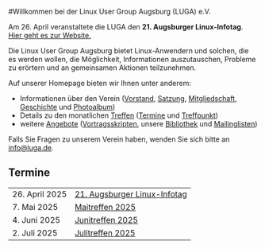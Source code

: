 #Willkommen bei der Linux User Group Augsburg (LUGA) e.V.

Am 26. April veranstaltete die LUGA den **21. Augsburger Linux-Infotag**. [Hier geht es zur Website.](/static/LIT-2025/)

Die Linux User Group Augsburg bietet Linux-Anwendern und solchen, die es werden wollen, die Möglichkeit, Informationen auszutauschen, Probleme zu erörtern und an gemeinsamen Aktionen teilzunehmen.

Auf unserer Homepage bieten wir Ihnen unter anderem:

* Informationen über den Verein ([Vorstand](/Wir_ueber_uns/Kontakte/), 
[Satzung](/Wir_ueber_uns/Satzung/), [Mitgliedschaft](/Wir_ueber_uns/Mitgliedschaft/), 
[Geschichte](/Wir_ueber_uns/Geschichte/) und [Photoalbum](/Wir_ueber_uns/Album/))
* Details zu den monatlichen [Treffen](/Treffen/) ([Termine](/Treffen/Termine/) und 
[Treffpunkt](/Treffen/Treffpunkt/))
* weitere [Angebote](/Angebote/) ([Vortragsskripten](/Angebote/Vortraege/),
unsere [Bibliothek](/Angebote/Bibliothek/) und [Mailinglisten](/Angebote/Mailinglisten/))

Falls Sie Fragen zu unserem Verein haben, wenden Sie sich bitte an info@luga.de.

## Termine

|||
|-|-|
|26. April 2025|[21. Augsburger Linux-Infotag](/static/LIT-2025/)|
|7. Mai 2025|[Maitreffen 2025](/Treffen/Termine/05_2025/)|Quick Time to Value. Mit Zabbix als Monitoringlösung<<br>schnell mehr Transparenz im Unternehmen erhalten.|
|4. Juni 2025|[Junitreffen 2025](/Treffen/Termine/06_2025/)|
|2. Juli 2025|[Julitreffen 2025](/Treffen/Termine/07_2025/)|